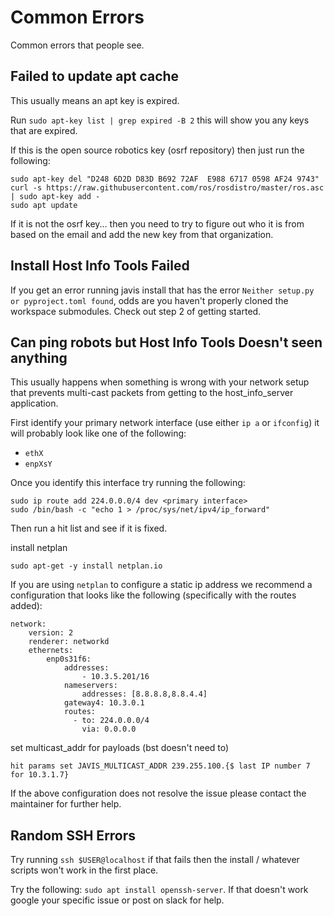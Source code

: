 # Common Errors
Common errors that people see.

## Failed to update apt cache
This usually means an apt key is expired.

Run `sudo apt-key list | grep expired -B 2` this will show you any keys that are expired.

If this is the open source robotics key (osrf repository) then just run the following:

    sudo apt-key del "D248 6D2D D83D B692 72AF  E988 6717 0598 AF24 9743"
    curl -s https://raw.githubusercontent.com/ros/rosdistro/master/ros.asc | sudo apt-key add -
    sudo apt update

If it is not the osrf key... then you need to try to figure out who it is from based on the email and add the new key from that organization.

## Install Host Info Tools Failed
If you get an error running javis install that has the error `Neither setup.py or pyproject.toml found`, odds are you haven't properly cloned the workspace submodules. Check out step 2 of getting started.

## Can ping robots but Host Info Tools Doesn't seen anything
This usually happens when something is wrong with your network setup that prevents multi-cast packets from getting to the host_info_server application.

First identify your primary network interface (use either `ip a` or `ifconfig`) it will probably look like one of the following:
- `ethX`
- `enpXsY`

Once you identify this interface try running the following:
```
sudo ip route add 224.0.0.0/4 dev <primary interface>
sudo /bin/bash -c "echo 1 > /proc/sys/net/ipv4/ip_forward"
```

Then run a hit list and see if it is fixed.

install netplan
```
sudo apt-get -y install netplan.io
```

If you are using `netplan` to configure a static ip address we recommend a configuration that looks like the following (specifically with the routes added):
```
network:
    version: 2
    renderer: networkd
    ethernets:
        enp0s31f6:
            addresses:
                - 10.3.5.201/16
            nameservers:
                addresses: [8.8.8.8,8.8.4.4]
            gateway4: 10.3.0.1
            routes:
              - to: 224.0.0.0/4
                via: 0.0.0.0
```

set multicast_addr for payloads (bst doesn't need to)
```
hit params set JAVIS_MULTICAST_ADDR 239.255.100.{$ last IP number 7 for 10.3.1.7}
```
If the above configuration does not resolve the issue please contact the maintainer for further help.

## Random SSH Errors
Try running `ssh $USER@localhost` if that fails then the install / whatever scripts won't work in the first place.

Try the following: `sudo apt install openssh-server`. If that doesn't work google your specific issue or post on slack for help.
